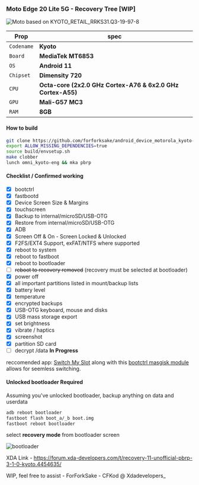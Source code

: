 ### Moto Edge 20 Lite 5G - Recovery Tree [WIP]
![Moto](https://motorolauk.vtexassets.com/arquivos/motorola-edge-20-lite-lockup-ffffff.svg)
based on KYOTO_RETAIL_RRKS31.Q3-19-97-8

| **Prop** | **spec** |
| --- | --- |
| `Codename` | **Kyoto** |
| `Board` | **MediaTek MT6853** |
| `OS` | **Android 11** |
| `Chipset` | **Dimensity 720** |
| `CPU` | **Octa-core (2x2.0 GHz Cortex-A76 & 6x2.0 GHz Cortex-A55)** |
| `GPU` | **Mali-G57 MC3** |
| `RAM` | **8GB** |

#### How to build
```sh
git clone https://github.com/forforksake/android_device_motorola_kyoto-pbrp device/motorola/kyoto
export ALLOW_MISSING_DEPENDENCIES=true
source build/envsetup.sh
make clobber
lunch omni_kyoto-eng && mka pbrp
```

#### Checklist / Confirmed working
- [X] bootctrl 
- [X] fastbootd
- [X] Device Screen Size & Margins
- [X] touchscreen
- [X] Backup to internal/microSD/USB-OTG
- [X] Restore from internal/microSD/USB-OTG
- [X] ADB
- [X] Screen Off & On - Screen Locked & Unlocked
- [X] F2FS/EXT4 Support, exFAT/NTFS where supported
- [X] reboot to system
- [X] reboot to fastboot
- [X] reboot to bootloader
- [ ] ~~reboot to recovery removed~~ (recovery must be selected at bootloader)
- [X] power off
- [X] all important partitions listed in mount/backup lists
- [X] battery level
- [X] temperature
- [X] encrypted backups 
- [X] USB-OTG keyboard, mouse and disks
- [X] USB mass storage export
- [X] set brightness
- [X] vibrate / haptics
- [X] screenshot
- [X] partition SD card
- [ ] decrypt /data  **In Progress**

reccomended app:
[Switch My Slot](https://github.com/gibcheesepuffs/Switch-My-Slot-Android) along with this [bootctrl masgisk module](https://github.com/roihershberg/bootctl-binary) allows for seemless switching.

#### Unlocked bootloader Required
Assuming you've unlocked bootloader, backup anything on data and userdata
```sh
adb reboot bootloader
fastboot flash boot_a/_b boot.img
fastboot reboot bootloader
```
select **recovery mode** from bootloader screen

![bootloader](https://forum.xda-developers.com/attachments/photostudio_1654961655025-png.5635431) 

XDA Link - https://forum.xda-developers.com/t/recovery-11-unofficial-pbrp-3-1-0-kyoto.4454635/

WIP, feel free to assist - ForForkSake - CFKod @ Xdadevelopers_
